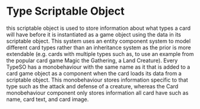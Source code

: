# Type Scriptable Object
this scriptable object is used to store information about what types a card will have before it is instantiated as a game object using the data in its scriptable object. This system uses an entity component system to model different card types rather than an inheritance system as the prior is more extendable (e.g. cards with multiple types such as, to use an example from the popular card game Magic the Gathering, a Land Creature). Every TypeSO has a monobehaviour with the same name as it that is added to a card game object as a component when the card loads its data from a scriptable object. This monobehaviour stores information specific to that type such as the attack and defense of a creature, whereas the Card monobehaviour component only stores information all card have such as name, card text, and card image. 